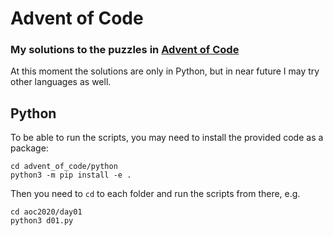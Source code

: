 # Advent of Code
### My solutions to the puzzles in [Advent of Code](https://adventofcode.com/)

At this moment the solutions are only in Python, but in near future I may try other languages as well.

## Python
To be able to run the scripts, you may need to install the provided code as a package:

```
cd advent_of_code/python
python3 -m pip install -e .
```
Then you need to `cd` to each folder and run the scripts from there, e.g.
```
cd aoc2020/day01
python3 d01.py
```